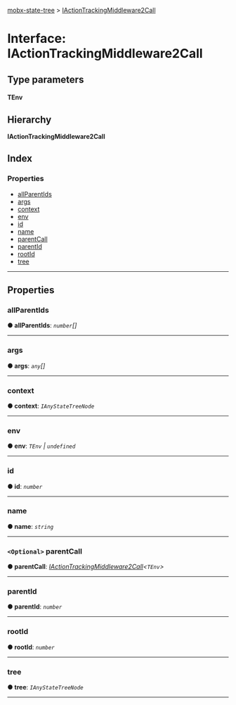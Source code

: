[mobx-state-tree](../README.md) > [IActionTrackingMiddleware2Call](../interfaces/iactiontrackingmiddleware2call.md)

# Interface: IActionTrackingMiddleware2Call

## Type parameters
#### TEnv 
## Hierarchy

**IActionTrackingMiddleware2Call**

## Index

### Properties

* [allParentIds](iactiontrackingmiddleware2call.md#allparentids)
* [args](iactiontrackingmiddleware2call.md#args)
* [context](iactiontrackingmiddleware2call.md#context)
* [env](iactiontrackingmiddleware2call.md#env)
* [id](iactiontrackingmiddleware2call.md#id)
* [name](iactiontrackingmiddleware2call.md#name)
* [parentCall](iactiontrackingmiddleware2call.md#parentcall)
* [parentId](iactiontrackingmiddleware2call.md#parentid)
* [rootId](iactiontrackingmiddleware2call.md#rootid)
* [tree](iactiontrackingmiddleware2call.md#tree)

---

## Properties

<a id="allparentids"></a>

###  allParentIds

**● allParentIds**: *`number`[]*

___
<a id="args"></a>

###  args

**● args**: *`any`[]*

___
<a id="context"></a>

###  context

**● context**: *`IAnyStateTreeNode`*

___
<a id="env"></a>

###  env

**● env**: *`TEnv` \| `undefined`*

___
<a id="id"></a>

###  id

**● id**: *`number`*

___
<a id="name"></a>

###  name

**● name**: *`string`*

___
<a id="parentcall"></a>

### `<Optional>` parentCall

**● parentCall**: *[IActionTrackingMiddleware2Call](iactiontrackingmiddleware2call.md)<`TEnv`>*

___
<a id="parentid"></a>

###  parentId

**● parentId**: *`number`*

___
<a id="rootid"></a>

###  rootId

**● rootId**: *`number`*

___
<a id="tree"></a>

###  tree

**● tree**: *`IAnyStateTreeNode`*

___

